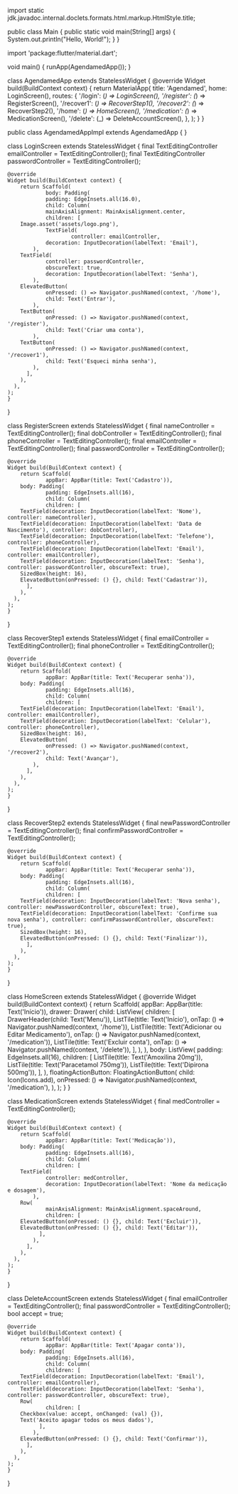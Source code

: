 import static jdk.javadoc.internal.doclets.formats.html.markup.HtmlStyle.title;

public class Main {
    public static void main(String[] args) {
        System.out.println("Hello, World!");
    }
}

import 'package:flutter/material.dart';

void main() {
    runApp(AgendamedApp());
}

class AgendamedApp extends StatelessWidget {
    @override
    Widget build(BuildContext context) {
        return MaterialApp(
                title: 'Agendamed',
                home: LoginScreen(),
                routes: {
            '/login': (_) => LoginScreen(),
                    '/register': (_) => RegisterScreen(),
                    '/recover1': (_) => RecoverStep1(),
                    '/recover2': (_) => RecoverStep2(),
                    '/home': (_) => HomeScreen(),
                    '/medication': (_) => MedicationScreen(),
                    '/delete': (_) => DeleteAccountScreen(),
        },
    );
    }
}

public class AgendamedAppImpl extends AgendamedApp { }


class LoginScreen extends StatelessWidget {
    final TextEditingController emailController = TextEditingController();
    final TextEditingController passwordController = TextEditingController();

    @override
    Widget build(BuildContext context) {
        return Scaffold(
                body: Padding(
                padding: EdgeInsets.all(16.0),
                child: Column(
                mainAxisAlignment: MainAxisAlignment.center,
                children: [
        Image.asset('assets/logo.png'),
                TextField(
                        controller: emailController,
                decoration: InputDecoration(labelText: 'Email'),
            ),
        TextField(
                controller: passwordController,
                obscureText: true,
                decoration: InputDecoration(labelText: 'Senha'),
            ),
        ElevatedButton(
                onPressed: () => Navigator.pushNamed(context, '/home'),
                child: Text('Entrar'),
            ),
        TextButton(
                onPressed: () => Navigator.pushNamed(context, '/register'),
                child: Text('Criar uma conta'),
            ),
        TextButton(
                onPressed: () => Navigator.pushNamed(context, '/recover1'),
                child: Text('Esqueci minha senha'),
            ),
          ],
        ),
      ),
    );
    }
}


class RegisterScreen extends StatelessWidget {
    final nameController = TextEditingController();
    final dobController = TextEditingController();
    final phoneController = TextEditingController();
    final emailController = TextEditingController();
    final passwordController = TextEditingController();

    @override
    Widget build(BuildContext context) {
        return Scaffold(
                appBar: AppBar(title: Text('Cadastro')),
        body: Padding(
                padding: EdgeInsets.all(16),
                child: Column(
                children: [
        TextField(decoration: InputDecoration(labelText: 'Nome'), controller: nameController),
        TextField(decoration: InputDecoration(labelText: 'Data de Nascimento'), controller: dobController),
        TextField(decoration: InputDecoration(labelText: 'Telefone'), controller: phoneController),
        TextField(decoration: InputDecoration(labelText: 'Email'), controller: emailController),
        TextField(decoration: InputDecoration(labelText: 'Senha'), controller: passwordController, obscureText: true),
        SizedBox(height: 16),
        ElevatedButton(onPressed: () {}, child: Text('Cadastrar')),
          ],
        ),
      ),
    );
    }
}


class RecoverStep1 extends StatelessWidget {
    final emailController = TextEditingController();
    final phoneController = TextEditingController();

    @override
    Widget build(BuildContext context) {
        return Scaffold(
                appBar: AppBar(title: Text('Recuperar senha')),
        body: Padding(
                padding: EdgeInsets.all(16),
                child: Column(
                children: [
        TextField(decoration: InputDecoration(labelText: 'Email'), controller: emailController),
        TextField(decoration: InputDecoration(labelText: 'Celular'), controller: phoneController),
        SizedBox(height: 16),
        ElevatedButton(
                onPressed: () => Navigator.pushNamed(context, '/recover2'),
                child: Text('Avançar'),
            ),
          ],
        ),
      ),
    );
    }
}


class RecoverStep2 extends StatelessWidget {
    final newPasswordController = TextEditingController();
    final confirmPasswordController = TextEditingController();

    @override
    Widget build(BuildContext context) {
        return Scaffold(
                appBar: AppBar(title: Text('Recuperar senha')),
        body: Padding(
                padding: EdgeInsets.all(16),
                child: Column(
                children: [
        TextField(decoration: InputDecoration(labelText: 'Nova senha'), controller: newPasswordController, obscureText: true),
        TextField(decoration: InputDecoration(labelText: 'Confirme sua nova senha'), controller: confirmPasswordController, obscureText: true),
        SizedBox(height: 16),
        ElevatedButton(onPressed: () {}, child: Text('Finalizar')),
          ],
        ),
      ),
    );
    }
}


class HomeScreen extends StatelessWidget {
    @override
    Widget build(BuildContext context) {
        return Scaffold(
                appBar: AppBar(title: Text('Início')),
        drawer: Drawer(
                child: ListView(
                children: [
        DrawerHeader(child: Text('Menu')),
        ListTile(title: Text('Início'), onTap: () => Navigator.pushNamed(context, '/home')),
        ListTile(title: Text('Adicionar ou Editar Medicamento'), onTap: () => Navigator.pushNamed(context, '/medication')),
        ListTile(title: Text('Excluir conta'), onTap: () => Navigator.pushNamed(context, '/delete')),
          ],
        ),
      ),
        body: ListView(
                padding: EdgeInsets.all(16),
                children: [
        ListTile(title: Text('Amoxilina 20mg')),
        ListTile(title: Text('Paracetamol 750mg')),
        ListTile(title: Text('Dipirona 500mg')),
        ],
      ),
        floatingActionButton: FloatingActionButton(
                child: Icon(Icons.add),
                onPressed: () => Navigator.pushNamed(context, '/medication'),
      ),
    );
    }
}


class MedicationScreen extends StatelessWidget {
    final medController = TextEditingController();

    @override
    Widget build(BuildContext context) {
        return Scaffold(
                appBar: AppBar(title: Text('Medicação')),
        body: Padding(
                padding: EdgeInsets.all(16),
                child: Column(
                children: [
        TextField(
                controller: medController,
                decoration: InputDecoration(labelText: 'Nome da medicação e dosagem'),
            ),
        Row(
                mainAxisAlignment: MainAxisAlignment.spaceAround,
                children: [
        ElevatedButton(onPressed: () {}, child: Text('Excluir')),
        ElevatedButton(onPressed: () {}, child: Text('Editar')),
              ],
            ),
          ],
        ),
      ),
    );
    }
}


class DeleteAccountScreen extends StatelessWidget {
    final emailController = TextEditingController();
    final passwordController = TextEditingController();
    bool accept = true;

    @override
    Widget build(BuildContext context) {
        return Scaffold(
                appBar: AppBar(title: Text('Apagar conta')),
        body: Padding(
                padding: EdgeInsets.all(16),
                child: Column(
                children: [
        TextField(decoration: InputDecoration(labelText: 'Email'), controller: emailController),
        TextField(decoration: InputDecoration(labelText: 'Senha'), controller: passwordController, obscureText: true),
        Row(
                children: [
        Checkbox(value: accept, onChanged: (val) {}),
        Text('Aceito apagar todos os meus dados'),
              ],
            ),
        ElevatedButton(onPressed: () {}, child: Text('Confirmar')),
          ],
        ),
      ),
    );
    }
}
